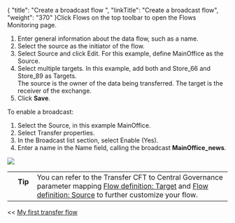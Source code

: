 {
    "title": "Create a broadcast flow ",
    "linkTitle": "Create a broadcast flow",
    "weight": "370"
}Click <span class="bold_in_para">Flows </span>on the top toolbar to open the<span class="bold_in_para"> Flows Monitoring </span>page.

1.  Enter general information about the data flow, such as a name.
2.  Select the source as the initiator of the flow.
3.  Select Source and click Edit. For this example, define <span class="bold_in_para">MainOffice </span>as the <span class="bold_in_para">Source.</span>
4.  Select multiple targets. In this example, add both<span class="bold_in_para"> </span>and<span class="bold_in_para"> Store\_66</span> and <span class="bold_in_para">Store\_89</span> as <span class="bold_in_para">Targets</span>.  
    The source is the owner of the data being transferred. The target is the receiver of the exchange.
5.  Click **Save**.

<span id="enable_broadcast_cg"></span>To enable a broadcast:

1.  Select the <span class="bold_in_para">Source</span>, in this example MainOffice.
2.  Select <span class="bold_in_para">Transfer properties</span>.
3.  In the <span class="bold_in_para">Broadcast list</span> section, select <span class="bold_in_para">Enable </span>(Yes).
4.  Enter a name in the Name field, calling the broadcast **MainOffice\_news**.

![](/Images/TransferCFT/broadcast_list.png)

<table>
   <tbody>
      <tr>
         <td>         </td>
         <td><span><strong>Tip  </strong></span>         </td>
         <td>You can refer to the Transfer CFT to <span class="mc-variable Primary.CG or_UM variable">Central Governance</span> parameter mapping <a href="../r_flow_target">Flow definition: Target</a> and <a href="../r_flow_source">Flow definition: Source</a> to further customize your flow.         </td>
      </tr>
   </tbody>
</table>

<span class="bold_in_para">&lt;&lt; </span><a href="../../" class="bold_in_para MCXref xref xrefbold_in_para">My first transfer flow</a>
